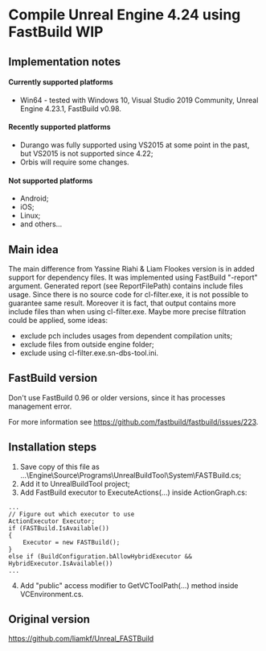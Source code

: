 # Compile Unreal Engine 4.24 using FastBuild WIP


## Implementation notes
#### Currently supported platforms
- Win64 - tested with Windows 10, Visual Studio 2019 Community, Unreal Engine 4.23.1, FastBuild v0.98.

#### Recently supported platforms
- Durango was fully supported using VS2015 at some point in the past, but VS2015 is not supported since 4.22;
- Orbis will require some changes.

#### Not supported platforms
- Android;
- iOS;
- Linux;
- and others...

## Main idea
The main difference from Yassine Riahi & Liam Flookes version is in added support for dependency files.
It was implemented using FastBuild "-report" argument.
Generated report (see ReportFilePath) contains include files usage.
Since there is no source code for cl-filter.exe, it is not possible to guarantee same result.
Moreover it is fact, that output contains more include files than when using cl-filter.exe.
Maybe more precise filtration could be applied, some ideas:
- exclude pch includes usages from dependent compilation units;
- exclude files from outside engine folder;
- exclude using cl-filter.exe.sn-dbs-tool.ini.

## FastBuild version
Don't use FastBuild 0.96 or older versions, since it has processes management error.

For more information see https://github.com/fastbuild/fastbuild/issues/223.

## Installation steps
1. Save copy of this file as ...\Engine\Source\Programs\UnrealBuildTool\System\FASTBuild.cs;
2. Add it to UnrealBuildTool project;
3. Add FastBuild executor to ExecuteActions(...) inside ActionGraph.cs:
```
...
// Figure out which executor to use
ActionExecutor Executor;
if (FASTBuild.IsAvailable())
{
	Executor = new FASTBuild();
}
else if (BuildConfiguration.bAllowHybridExecutor && HybridExecutor.IsAvailable())
...
```
4. Add "public" access modifier to GetVCToolPath(...) method inside VCEnvironment.cs.


## Original version
https://github.com/liamkf/Unreal_FASTBuild
